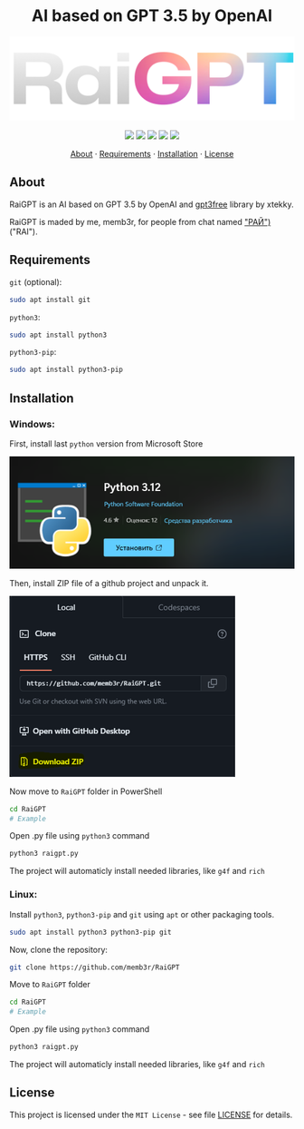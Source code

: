 <h1 align="center">
  AI based on GPT 3.5 by OpenAI
</h1>

<p align="center">
  <img src="raigptlogotype.png">
</p>

<p align="center">
   <img src="https://img.shields.io/badge/version-1.0.0-red"> <img src="https://img.shields.io/badge/lang-python-blue?logo=python"> <img src="https://img.shields.io/badge/plat-linux-yellow?logo=linux"> <img src="https://img.shields.io/badge/plat-windows-blue?logo=windows"> <img src="https://img.shields.io/badge/license-MIT-green?logo=mit">
</p>

<p align="center">
  <a href="https://github.com/memb3r/RaiGPT/#about">About</a>  ·  <a href="https://github.com/memb3r/RaiGPT/#requirements">Requirements</a>  ·  <a href="https://github.com/memb3r/RaiGPT/#installation">Installation</a>  ·  <a href="https://github.com/memb3r/RaiGPT/#license">License</a>
</p>

## About

RaiGPT is an AI based on GPT 3.5 by OpenAI and  [gpt3free](https://github.com/xtekky/gpt4free) library by xtekky.

RaiGPT is maded by me, memb3r, for people from chat named ["РАЙ")](https://t.me/raichatmishshish) ("RAI").

## Requirements

<code>git</code> (optional):

```bash
sudo apt install git
```

<code>python3</code>:

```bash
sudo apt install python3
```

<code>python3-pip</code>:

```bash
sudo apt install python3-pip
```

## Installation

### Windows:

First, install last <code>python</code> version from Microsoft Store

<img src="raigptpython.png">

Then, install ZIP file of a github project and unpack it.

<img src="raigptzip.png">

Now move to <code>RaiGPT</code> folder in PowerShell

```bash
cd RaiGPT
# Example
```

Open .py file using <code>python3</code> command

```bash
python3 raigpt.py
```

The project will automaticly install needed libraries, like <code>g4f</code> and <code>rich</code>

### Linux:

Install <code>python3</code>, <code>python3-pip</code> and <code>git</code> using <code>apt</code> or other packaging tools.

```bash
sudo apt install python3 python3-pip git
```

Now, clone the repository:

```bash
git clone https://github.com/memb3r/RaiGPT
```

Move to <code>RaiGPT</code> folder

```bash
cd RaiGPT
# Example
```

Open .py file using <code>python3</code> command

```bash
python3 raigpt.py
```

The project will automaticly install needed libraries, like <code>g4f</code> and <code>rich</code>

## License

This project is licensed under the <code>MIT License</code> - see file [LICENSE](LICENSE) for details.
